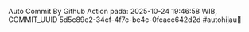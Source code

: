 Auto Commit By Github Action pada: 2025-10-24 19:46:58 WIB, COMMIT_UUID 5d5c89e2-34cf-4f7c-be4c-0fcacc642d2d #autohijau🗿
